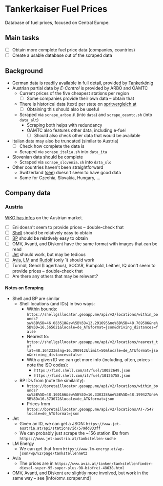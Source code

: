 
# Tankerkaiser Fuel Prices

Database of fuel prices, focused on Central Europe.

## Main tasks

- [ ] Obtain more complete fuel price data (companies, countries)
- [ ] Create a usable database out of the scraped data

## Background

- German data is readily available in full detail, provided by [Tankerkönig](https://dev.azure.com/tankerkoenig/tankerkoenig-data)
- Austrian partial data by *E-Control* is provided by ARBÖ and ÖAMTC
  - Current prices of the five cheapest stations per region
    - [ ] Some companies provide their own data – obtain that
  - There is historical data (text) per state on [spritvergleich.at](https://archiv.spritvergleich.at)
    -[ ] Obtaining this should also be useful
  - Scraped via `scrape_arboe.R` (into `data`) and `scrape_oeamtc.sh` (into `data_alt`)
    - Scraping both helps with redundancy
    - ÖAMTC also features other data, including e-fuel
       - [ ] Should also check other data that would be available
- Italian data may also be truncated (similar to Austria)
  - [ ] Check how complete the data is
  - Scraped via `scrape_italia.sh` into `data_ita`
- Slovenian data should be complete
  - Scraped via `scrape_slovenia.sh` into `data_slo`
- Other countries haven't been straightforward
  - Switzerland ([see](https://www.comparis.ch/benzin-preise)) doesn't seem to have good data
  - Same for Czechia, Slovakia, Hungary, ...

## Company data

### Austria

[WKO has infos](https://www.wko.at/oe/industrie/mineraloelindustrie/tankstellenstatistik) on the Austrian market.

- [ ] Eni doesn't seem to provide prices – double-check that
- [ ] [Shell](https://www.shell.at/tanken/shell-tankstellensuche.html) should be relatively easy to obtain
- [ ] [BP](https://www.bp.com/de_at/austria/home/produkte-und-services/bp-in-ihrer-naehe.html) should be relatively easy to obtain
- [ ] OMV, Avanti, and Diskont have the same format with images that can be read
- [ ] [Jet](https://www.jet-austria.at/tankstellen/klagenfurt/rosentalerstrasse-102) should work, but may be tedious
- [ ] [Avia](https://www.avia.at/tanken), [LM](https://www.lm-energy.at/tankstellennetz/) and [Rudolf](https://www.rudolf-ag.at/tankstelle-mischzapfsaeule.php) (only 1) should work
- [ ] Turmöl, Genol (Lagerhaus), SOCAR, Rumpold, Leitner, IQ don't seem to provide prices – double-check that
- [ ] Are there any others that may be relevant?

#### Notes on Scraping

- Shell and BP are similar
    - Shell locations (and IDs) in two ways:
        - Within bounds: `https://shellgsllocator.geoapp.me/api/v2/locations/within_bounds?sw%5B%5D=46.083518&sw%5B%5D=13.291695&ne%5B%5D=48.769586&ne%5B%5D=16.565621&locale=de_AT&format=json&driving_distances=false`
        - Nearest to: `https://shellgsllocator.geoapp.me/api/v2/locations/nearest_to?lat=48.164233&lng=16.390912&limit=50&locale=de_AT&format=json&driving_distances=false`
        - With a given ID we can get more info (including, often, prices – note the ISO codes):
          - `https://find.shell.com/at/fuel/10022649.json`
          - `https://find.shell.com/it/fuel/10126758.json`
  - BP IDs from (note the similarity):
    - `https://bpretaillocator.geoapp.me/api/v2/locations/within_bounds?sw%5B%5D=48.160166&sw%5B%5D=16.330328&ne%5B%5D=48.199427&ne%5B%5D=16.373072&locale=de_AT&format=json`
    - Prices from `https://bpretaillocator.geoapp.me/api/v2/locations/AT-754?locale=de_AT&format=json`
- Jet
    - Given an ID, we can get a JSON: `https://www.jet-austria.at/api/stations/id/579dd833ff`
    - We can probably just scrape the ~156 station IDs from `https://www.jet-austria.at/tankstellen-suche`
- LM Energy
    - We can get that from `https://www.lm-energy.at/wp-json/wp/v2/page/tankstellennetz`
- Avia
    - The prices are in `https://www.avia.at/tanken/tankstellenfinder-diesel-super-95-super-plus-98-biofrei-48638.html`
- OMV, Avanti, and Diskont are slightly more involved, but work in the same way – see [info/omv_scraper.md]
